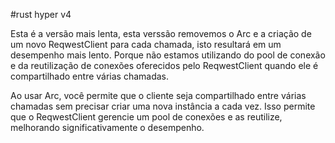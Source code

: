 #rust hyper v4

Esta é a versão mais lenta, esta verssão removemos o Arc<ReqwestClient> e a criação de um novo ReqwestClient para cada chamada, isto resultará em um desempenho mais lento. Porque não estamos utilizando do pool de conexão e da reutilização de conexões oferecidos pelo ReqwestClient quando ele é compartilhado entre várias chamadas.

Ao usar Arc<ReqwestClient>, você permite que o cliente seja compartilhado entre várias chamadas sem precisar criar uma nova instância a cada vez. Isso permite que o ReqwestClient gerencie um pool de conexões e as reutilize, melhorando significativamente o desempenho.
